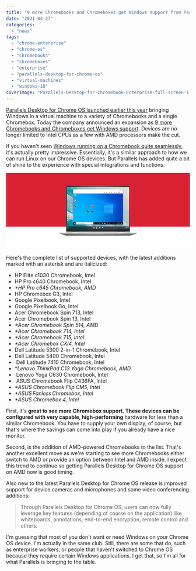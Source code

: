 ```yaml
---
title: "9 more Chromebooks and Chromeboxes get Windows support from Parallels"
date: "2021-04-27"
categories: 
  - "news"
tags: 
  - "chrome-enterprise"
  - "chrome-os"
  - "chromebooks"
  - "chromeboxes"
  - "enterprise"
  - "parallels-desktop-for-chrome-os"
  - "virtual-machines"
  - "windows-10"
coverImage: "Parallels-Desktop-for-Chromebook-Enterprise-full-screen-1-e1613445442844.jpg"
---
```


[Parallels Desktop for Chrome OS launched earlier this year](https://www.aboutchromebooks.com/news/enterprise-chromebooks-windows-office-desktop-apps-parallels/) bringing Windows in a virtual machine to a variety of Chromebooks and a single Chromebox. Today the company announced an expansion as [9 more Chromebooks and Chromeboxes get Windows support](https://www.parallels.com/blogs/parallels-desktop-chrome-os/). Devices are no longer limited to Intel CPUs as a few with AMD processors make the cut.

If you haven't seen [Windows running on a Chromebook quite seamlessly](https://www.aboutchromebooks.com/news/windows-10-on-a-chromebook-a-look-at-parallels-desktop-for-chromebook-enterprise/), it's actually pretty impressive. Essentially, it's a similar approach to how we can run Linux on our Chrome OS devices. But Parallels has added quite a bit of shine to the experience with special integrations and functions.

![Parallels Desktop for Chrome OS](images/Parallels-Desktop-Chrome-OS-735x413-1-735x300-1.jpg)

Here's the complete list of supported devices, with the latest additions marked with an asterisk and are italicized:

- HP Elite c1030 Chromebook, Intel  
- HP Pro c640 Chromebook, Intel 
- _\*HP Pro c645 Chromebook, AMD_ 
- HP Chromebox G3, Intel 
- Google Pixelbook, Intel  
- Google Pixelbook Go, Intel 
- Acer Chromebook Spin 713, Intel  
- Acer Chromebook Spin 13, Intel  
- _\*Acer Chromebook Spin 514, AMD_ 
- _\*Acer Chromebook 714, Intel_ 
- _\*Acer Chromebook 715, Intel_ 
- _\*Acer Chromebox CXI4, Intel_ 
- Dell Latitude 5300 2-in-1 Chromebook, Intel  
- Dell Latitude 5400 Chromebook, Intel  
-  Dell Latitude 7410 Chromebook, Intel 
- \*_Lenovo ThinkPad C13 Yoga Chromebook, AMD_ 
-  Lenovo Yoga C630 Chromebook, Intel 
-  ASUS Chromebook Flip C436FA, Intel  
- _\*ASUS Chromebook Flip CM5, Intel_ 
- _\*ASUS Fanless Chromebox, Intel_ 
- _\*ASUS Chromebox 4, Intel_ 

First, it's **great to see more Chromebox support. These devices can be configured with very capable, high-performing** hardware for less than a similar Chromebook. You have to supply your own display, of course, but that's where the savings can come into play if you already have a nice monitor.

Second, is the addition of AMD-powered Chromebooks to the list. That's another excellent move as we're starting to see more Chromebooks either switch to AMD or provide an option between Intel and AMD inside. I expect this trend to continue so getting Parallels Desktop for Chrome OS support on AMD now is good timing.

Also new to the latest Parallels Desktop for Chrome OS release is improved support for device cameras and microphones and some video conferencing additions:

> Through Parallels Desktop for Chrome OS, users can now fully leverage key features (depending of course on the application) like whiteboards, annotations, end-to-end encryption, remote control and others.

I'm guessing that most of you don't want or need Windows on your Chrome OS device. I'm actually in the same club. Still, there are some that do, such as enterprise workers, or people that haven't switched to Chrome OS because they require certain Windows applications. I get that, so I'm all for what Parallels is bringing to the table.
